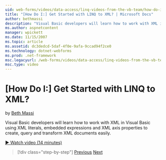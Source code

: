 ```yaml
---
uid: web-forms/videos/data-access/linq-videos-from-the-vb-team/how-do-i-get-started-with-linq-to-xml
title: "[How Do I:] Get Started with LINQ to XML? | Microsoft Docs"
author: bethmassi
description: "Visual Basic developers will learn how to work with XML in Visual Basic using XML literals, embedded expressions and XML axis properties to create, query and..."
ms.author: aspnetcontent
manager: wpickett
ms.date: 11/15/2007
ms.topic: article
ms.assetid: dc3dedcd-5daf-4f0e-9afa-9ccad94f2ce0
ms.technology: dotnet-webforms
ms.prod: .net-framework
msc.legacyurl: /web-forms/videos/data-access/linq-videos-from-the-vb-team/how-do-i-get-started-with-linq-to-xml
msc.type: video
---
```

[How Do I:] Get Started with LINQ to XML?
====================
by [Beth Massi](https://github.com/bethmassi)

Visual Basic developers will learn how to work with XML in Visual Basic using XML literals, embedded expressions and XML axis properties to create, query and transform XML documents easily.

[&#9654; Watch video (14 minutes)](https://channel9.msdn.com/Blogs/ASP-NET-Site-Videos/how-do-i-get-started-with-linq-to-xml)

> [!div class="step-by-step"]
> [Previous](how-do-i-upgrade-visual-basic-projects-to-enable-linq.md)
> [Next](how-do-i-enable-xml-intellisense-and-use-xml-namespaces.md)
